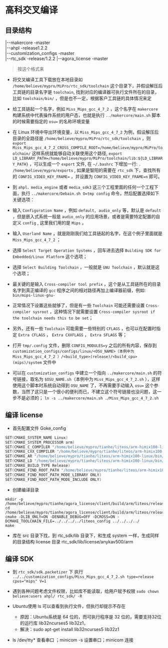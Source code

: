 # 高科交叉编译

## 目录结构
|--makercore -master\
|--ahpl      -release1.2.2\
|--customization_configs -master\
|--rtc_sdk   -release/1.2.2
|--agora_license -master

>按这个格式来

* 将交叉编译工具下载放在本地目录如 `/home/believe/mypro/MiPro/rtc_sdk/toolchain` 这个目录下，并假设解压后工具链的目录名字是 `toolchain`, 找到对应的编译器可执行文件所在的目录，比如 `toolchain/bin/` ，但是也不一定，根据客户工具链的具体情况来定

* 给工具链起一个名字，例如 `Miss_Mips_gcc_4_7_2` ，这个名字在 `makercore` 构建系统中代表操作系统的用户态，也就是执行 `../makercore/main.sh` 脚本的时候需要指定的 `osu=` 的名称环境变量

* 在 Linux 环境中导出环境变量，以 `Miss_Mips_gcc_4_7_2` 为例，假设解压后目录的全路径是 `/home/believe/mypro/MiPro/rtc_sdk/toolchain` ，则 `export Miss_Mips_gcc_4_7_2_CROSS_COMPILE_ROOT=/home/believe/mypro/MiPro/toolchain/` 这样系统就能够自动关联使用这个路径, `export LD_LIBRARY_PATH=/home/believe/mypro/MiPro/toolchain/lib:${LD_LIBRARY_PATH}` ，可以生成一个 `export` 文件, 在 `~/.bashrc` 下增加一行: `. /home/believe/mypro/exports` , 如果是智阳的需要在 `rtc_sdk` 下，查找所有的 `CONFIG_VIDEO_KEY_FRAME=` ，并设置为 `CONFIG_VIDEO_KEY_FRAME=n` 即可。

* 到 `ahpl，media_engine` 或者 `media_sdk3` 这三个工程里面的任何一个工程下面，执行 `../makercore/Debain.sh O=tmp config` 命令，然后配置选择如下关键选项：

 * 输入 `Configuration Name` ，例如 `default, audio_only` 等，默认是 `default` ，但是嵌入式系统一般是 `audio_only` 的应用场景，或者是需要特定配置的自定义 `config` , 这里我们用的是 `Mips` 。

 * 输入 `Userland Name` ，就是刚刚我们给工具链起的名字，在这个例子里面就是 `Miss_Mips_gcc_4_7_2` ；

 * 选择 `Select Target Operation Systems` ，回车进去选择 `Building SDK for Embedded/Linux Platform` 这个选项；

 * 选择 `Select Building Toolchain` ，一般就是 `GNU Toolchain` ，默认就是这个选项；

 * 最关键的是输入 `Cross-compiler tool prefix` ，这个是从工具链所在的目录名字到真正编译的 `gcc` 程序之间的相对路径再加上编译器前缀，例如: `bin/mips-linux-gnu-`

 * 正常情况下设置这些就够了，但是有一些 `Toolchain` 可能还需要设置 `Cross-compiler sysroot` ，这种情况下就需要设置 `Cross-compiler sysroot if the toolchain needs this to be set`；

 * 另外，还有一些 `Toolchain` 可能需要一些特别的 `CFLAGS` ，也可以在配置时指定 `Extra CFLAGS` ， `Extra CXXFLAGS` ， `Extra SFLAGS` 等；

* 打开 `tmp/.config` 文件，删除 `CONFIG_MODULES=y` 之后的所有内容，保存到 `customization_configs/configs/linux/<OSU_NAME>（本例中为 Miss_Mips_gcc_4_7_2 ）/<build_type>(release)/<build_cpu>(mips)/system` 文件中

* 可以在 `customization_configs` 中建立一个指向 `../makercore/main.sh` 的符号链接，取名为 `$OSU_NAME.sh`（本例中为 `Miss_Mips_gcc_4_7_2.sh` ），这样使用这个脚本时系统自动得到 `OSU_NAME` 了，不再需要手动输入 `osu=` 这个参数，当然了这只是一个很小的便利而已，不建立这个符号链接也没问题，这一步不是必须的；
`ln -s ../makercore/main.sh ./Miss_Mips_gcc_4_7_2.sh`

## 编译 license
* 首先配置文件 Goke_config
```Cpp
SET(CMAKE_SYSTEM_NAME Linux)
SET(CMAKE_SYSTEM_PROCESSOR arm)
SET(CMAKE_C_COMPILER "/home/believe/mypro/tianhe/liteos/arm-himix100-linux/bin/arm-himix100-linux-gcc")
SET(CMAKE_CXX_COMPILER "/home/believe/mypro/tianhe/liteos/arm-himix100-linux/bin/arm-himix100-linux-g++")
SET(CMAKE_AR "/home/believe/mypro/tianhe/liteos/arm-himix100-linux/bin/arm-himix100-linux-ar" CACHE FILEPATH "Archiver")
SET(CMAKE_LD "/home/believe/mypro/tianhe/liteos/arm-himix100-linux/bin/arm-himix100-linux-ld")
SET(CMAKE_BUILD_TYPE Release)
SET(CMAKE_FIND_ROOT_PATH "/home/believe/mypro/tianhe/liteos/arm-himix100-linux/")
SET(CMAKE_FIND_ROOT_PATH_MODE_LIBRARY ONLY)
SET(CMAKE_FIND_ROOT_PATH_MODE_INCLUDE ONLY)
```

* 创建编译目录
```shell
mkdir -p /home/believe/mypro/tianhe/agora_license/client/build/arm/liteos/release
cd /home/believe/mypro/tianhe/agora_license/client/build/arm/liteos/release
cmake -DLIB_ONLY=ON -DENABLE_DEBUG=OFF -DCROSS=ON -DCMAKE_TOOLCHAIN_FILE=../../../../liteos_config ../../../../
make
```

* 库在 src 目录下找，到 rtc_sdk/lib 目录下，和生成 system 一样，生成同样的目录结构 license 目录 rtc_sdk/lib/license/anykav500/arm

## 编译 SDK
* 到 `rtc_sdk/sdk.packetizer` 下 执行 `../../customization_configs/Miss_Mips_gcc_4_7_2.sh type=release cpus="mips" V=1`

* 遇到各种问题考虑文件权限，比如库不能读取，给用户赋予权限 `sudo chown believe:users ahpl/ rtc_sdk/ -R`

* Ubuntu使用 ls 可以查看到执行文件，但执行却提示不存在
  * 原因：Ubuntu系统是 64 位的，而可执行程序是 32 位的，需要支持32位的运行库 lib32ncurses5 lib32z1，
  * 解决：sudo apt-get install lib32ncurses5 lib32z1

* ls /dev/tty* 查看串口 ；minicom -s 设置串口；minicom 连接
